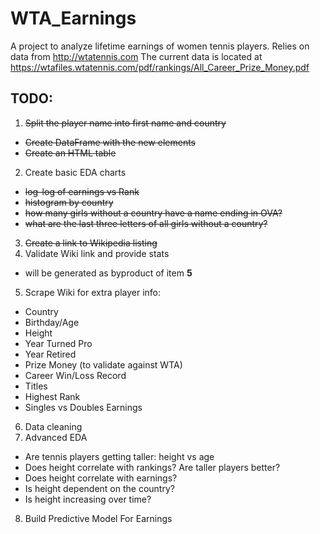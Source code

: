 # WTA_Earnings
A project to analyze lifetime earnings of women tennis players.  Relies on data from http://wtatennis.com
The current data is located at https://wtafiles.wtatennis.com/pdf/rankings/All_Career_Prize_Money.pdf

## TODO:
1. ~~Split the player name into first name and country~~
  * ~~Create DataFrame with the new elements~~
  * ~~Create an HTML table~~
2. Create basic EDA charts
  * ~~log-log of earnings vs Rank~~
  * ~~histogram by country~~
  * ~~how many girls without a country have a name ending in OVA?~~
  * ~~what are the last three letters of all girls without a country?~~
3. ~~Create a link to Wikipedia listing~~
4. Validate Wiki link and provide stats
  * will be generated as byproduct of item **5**
5. Scrape Wiki for extra player info:
  * Country
  * Birthday/Age
  * Height
  * Year Turned Pro
  * Year Retired
  * Prize Money (to validate against WTA)
  * Career Win/Loss Record
  * Titles
  * Highest Rank
  * Singles vs Doubles Earnings
6. Data cleaning
7. Advanced EDA
  * Are tennis players getting taller: height vs age
  * Does height correlate with rankings?  Are taller players better?
  * Does height correlate with earnings?
  * Is height dependent on the country?
  * Is height increasing over time?
8. Build Predictive Model For Earnings
